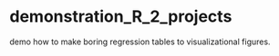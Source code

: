 ﻿# demonstration_R_2_projects
demo how to make boring regression tables to visualizational figures.
